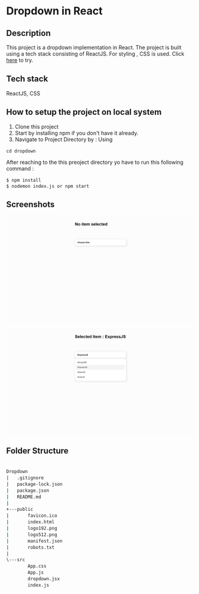 # Dropdown in React
## Description
This project is a dropdown implementation in React. The project is built using a tech stack consisting of ReactJS. For styling , CSS is used.
  Click [here](https://dropdown-react-cn.netlify.app/) to try.

## Tech stack
  ReactJS, CSS



## How to setup the project on local system
  1. Clone this project
  2. Start by installing npm if you don't have it already.
  3. Navigate to Project Directory by : Using
  ```
  cd dropdown
  ```

  After reaching to the this preoject directory yo have to run this following command :
  ```
  $ npm install
  $ nodemon index.js or npm start
  ```
   ## Screenshots
  ![Screenshot 1](https://github.com/ashish88pal/dropdownCN/blob/689dca86979e9ca6888fb449889f6afa4e29c1e1/screenshots/ss1.png?raw=true)

  ![Screenshot 2](https://github.com/ashish88pal/dropdownCN/blob/689dca86979e9ca6888fb449889f6afa4e29c1e1/screenshots/ss2.png?raw=true)











  ## Folder Structure
```bash

Dropdown
|   .gitignore
|   package-lock.json
|   package.json
|   README.md
|
+---public
|       favicon.ico
|       index.html
|       logo192.png
|       logo512.png
|       manifest.json
|       robots.txt
|
\---src
        App.css
        App.js
        dropdown.jsx
        index.js
```
